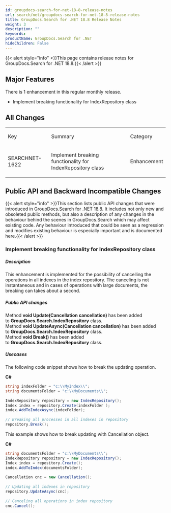 ```yaml
---
id: groupdocs-search-for-net-18-8-release-notes
url: search/net/groupdocs-search-for-net-18-8-release-notes
title: GroupDocs.Search for .NET 18.8 Release Notes
weight: 3
description: ""
keywords: 
productName: GroupDocs.Search for .NET
hideChildren: False
---
```

{{< alert style="info" >}}This page contains release notes for GroupDocs.Search for .NET 18.8.{{< /alert >}}

## Major Features

There is 1 enhancement in this regular monthly release.

*   Implement breaking functionality for IndexRepository class

## All Changes

<table class="confluenceTable"><tbody><tr><td class="confluenceTd"><p>Key</p></td><td class="confluenceTd"><p>Summary</p></td><td class="confluenceTd"><p>Category</p></td></tr><tr><td class="confluenceTd"><p>SEARCHNET-1622</p></td><td class="confluenceTd"><p>Implement breaking functionality for IndexRepository class</p></td><td class="confluenceTd"><p>Enhancement</p></td></tr></tbody></table>

## Public API and Backward Incompatible Changes

{{< alert style="info" >}}This section lists public API changes that were introduced in GroupDocs.Search for .NET 18.8. It includes not only new and obsoleted public methods, but also a description of any changes in the behaviour behind the scenes in GroupDocs.Search which may affect existing code. Any behaviour introduced that could be seen as a regression and modifies existing behaviour is especially important and is documented here.{{< /alert >}}

### Implement breaking functionality for IndexRepository class

##### Description

This enhancement is implemented for the possibility of cancelling the operations in all indexes in the index repository. The canceling is not instantaneous and in cases of operations with large documents, the breaking can takes about a second.

##### Public API changes

Method **void Update(Cancellation cancellation)** has been added to **GroupDocs.Search.IndexRepository** class.  
Method **void UpdateAsync(Cancellation cancellation)** has been added to **GroupDocs.Search.IndexRepository** class.  
Method **void Break()** has been added to **GroupDocs.Search.IndexRepository** class.

##### Usecases

The following code snippet shows how to break the updating operation.

**C#**

```csharp
string indexFolder = "c:\\MyIndex\\";
string documentsFolder = "c:\\MyDocuments\\";
 
IndexRepository repository = new IndexRepository();
Index index = repository.Create(indexFolder );
index.AddToIndexAsync(indexFolder);
 
// Breaking all processes in all indexes in repository
repository.Break();
```

This example shows how to break updating with Cancellation object.

**C#**

```csharp
string documentsFolder = "c:\\MyDocuments\\";
IndexRepository repository = new IndexRepository();
Index index = repository.Create();
index.AddToIndex(documentsFolder);
  
Cancellation cnc = new Cancellation();
  
// Updating all indexes in repository
repository.UpdateAsync(cnc);
  
// Canceling all operations in index repository
cnc.Cancel();
```
